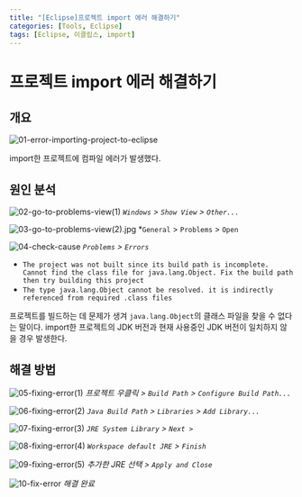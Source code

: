 ```yaml
---
title: "[Eclipse]프로젝트 import 에러 해결하기"
categories: [Tools, Eclipse]
tags: [Eclipse, 이클립스, import]
---
```


# 프로젝트 import 에러 해결하기

## 개요

![01-error-importing-project-to-eclipse](/assets/img/posts/tools/eclipse/error-importing-project-to-eclipse/01-error-importing-project-to-eclipse.jpg)

import한 프로젝트에 컴파일 에러가 발생했다.

## 원인 분석

![02-go-to-problems-view(1)](/assets/img/posts/tools/eclipse/error-importing-project-to-eclipse/02-go-to-problems-view(1).jpg)
*`Windows` > `Show View` > `Other...`*

![03-go-to-problems-view(2).jpg](/assets/img/posts/tools/eclipse/error-importing-project-to-eclipse/03-go-to-problems-view(2).jpg)
*`General` > `Problems` > `Open`

![04-check-cause](/assets/img/posts/tools/eclipse/error-importing-project-to-eclipse/04-check-cause.jpg)
*`Problems` > `Errors`*

- `The project was not built since its build path is incomplete. Cannot find the class file for java.lang.Object. Fix the build path then try building this project`
- `The type java.lang.Object cannot be resolved. it is indirectly referenced from required .class files`

프로젝트를 빌드하는 데 문제가 생겨 `java.lang.Object`의 클래스 파일을 찾을 수 없다는 말이다. import한 프로젝트의 JDK 버전과 현재 사용중인 JDK 버전이 일치하지 않을 경우 발생한다.

## 해결 방법

![05-fixing-error(1)](/assets/img/posts/tools/eclipse/error-importing-project-to-eclipse/05-fixing-error(1).jpg)
*프로젝트 우클릭 > `Build Path` > `Configure Build Path...`*

![06-fixing-error(2)](/assets/img/posts/tools/eclipse/error-importing-project-to-eclipse/06-fixing-error(2).jpg)
*`Java Build Path` > `Libraries` > `Add Library...`*

![07-fixing-error(3)](/assets/img/posts/tools/eclipse/error-importing-project-to-eclipse/07-fixing-error(3).jpg)
*`JRE System Library` > `Next >`*

![08-fixing-error(4)](/assets/img/posts/tools/eclipse/error-importing-project-to-eclipse/08-fixing-error(4).jpg)
*`Workspace default JRE` > `Finish`*

![09-fixing-error(5)](/assets/img/posts/tools/eclipse/error-importing-project-to-eclipse/09-fixing-error(5).jpg)
*추가한 JRE 선택 > `Apply and Close`*

![10-fix-error](/assets/img/posts/tools/eclipse/error-importing-project-to-eclipse/10-fix-error.jpg)
*해결 완료*
